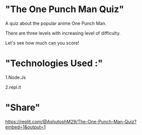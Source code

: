 # "The One Punch Man Quiz"

A quiz about the popular anime One Punch Man.

There are three levels with increasing level of difficulty.

Let's see how much can you score!


# "Technologies Used :"

1.Node.Js

2.repl.it


# "Share"

https://replit.com/@AshutoshM29/The-One-Punch-Man-Quiz?embed=1&output=1
